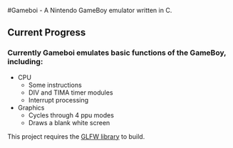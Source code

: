 #Gameboi - A Nintendo GameBoy emulator written in C.  
  
  
## Current Progress  
### Currently Gameboi emulates basic functions of the GameBoy, including:  
* CPU  
    * Some instructions  
    * DIV and TIMA timer modules  
    * Interrupt processing  
* Graphics  
    * Cycles through 4 ppu modes  
    * Draws a blank white screen  
  
This project requires the [GLFW library](http://www.glfw.org/) to build.
